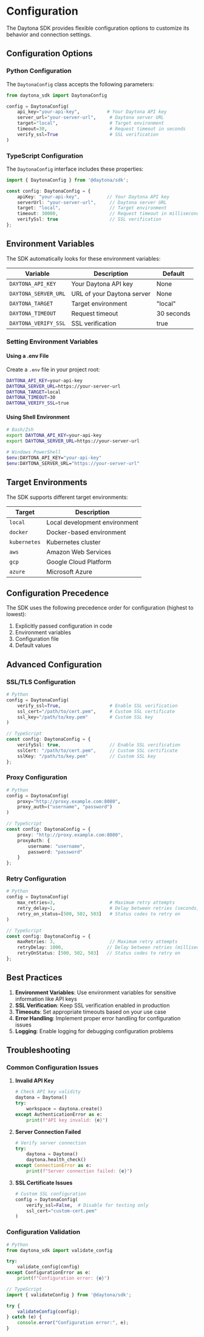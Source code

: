 # Configuration

The Daytona SDK provides flexible configuration options to customize its behavior and connection settings.

## Configuration Options

### Python Configuration

The `DaytonaConfig` class accepts the following parameters:

```python
from daytona_sdk import DaytonaConfig

config = DaytonaConfig(
    api_key="your-api-key",          # Your Daytona API key
    server_url="your-server-url",     # Daytona server URL
    target="local",                   # Target environment
    timeout=30,                       # Request timeout in seconds
    verify_ssl=True                   # SSL verification
)
```

### TypeScript Configuration

The `DaytonaConfig` interface includes these properties:

```typescript
import { DaytonaConfig } from '@daytona/sdk';

const config: DaytonaConfig = {
    apiKey: "your-api-key",          // Your Daytona API key
    serverUrl: "your-server-url",     // Daytona server URL
    target: "local",                  // Target environment
    timeout: 30000,                   // Request timeout in milliseconds
    verifySsl: true                   // SSL verification
};
```

## Environment Variables

The SDK automatically looks for these environment variables:

| Variable | Description | Default |
|----------|-------------|---------|
| `DAYTONA_API_KEY` | Your Daytona API key | None |
| `DAYTONA_SERVER_URL` | URL of your Daytona server | None |
| `DAYTONA_TARGET` | Target environment | "local" |
| `DAYTONA_TIMEOUT` | Request timeout | 30 seconds |
| `DAYTONA_VERIFY_SSL` | SSL verification | true |

### Setting Environment Variables

#### Using a .env File

Create a `.env` file in your project root:

```bash
DAYTONA_API_KEY=your-api-key
DAYTONA_SERVER_URL=https://your-server-url
DAYTONA_TARGET=local
DAYTONA_TIMEOUT=30
DAYTONA_VERIFY_SSL=true
```

#### Using Shell Environment

```bash
# Bash/Zsh
export DAYTONA_API_KEY=your-api-key
export DAYTONA_SERVER_URL=https://your-server-url

# Windows PowerShell
$env:DAYTONA_API_KEY="your-api-key"
$env:DAYTONA_SERVER_URL="https://your-server-url"
```

## Target Environments

The SDK supports different target environments:

| Target | Description |
|--------|-------------|
| `local` | Local development environment |
| `docker` | Docker-based environment |
| `kubernetes` | Kubernetes cluster |
| `aws` | Amazon Web Services |
| `gcp` | Google Cloud Platform |
| `azure` | Microsoft Azure |

## Configuration Precedence

The SDK uses the following precedence order for configuration (highest to lowest):

1. Explicitly passed configuration in code
2. Environment variables
3. Configuration file
4. Default values

## Advanced Configuration

### SSL/TLS Configuration

```python
# Python
config = DaytonaConfig(
    verify_ssl=True,                  # Enable SSL verification
    ssl_cert="/path/to/cert.pem",     # Custom SSL certificate
    ssl_key="/path/to/key.pem"        # Custom SSL key
)
```

```typescript
// TypeScript
const config: DaytonaConfig = {
    verifySsl: true,                  // Enable SSL verification
    sslCert: "/path/to/cert.pem",     // Custom SSL certificate
    sslKey: "/path/to/key.pem"        // Custom SSL key
};
```

### Proxy Configuration

```python
# Python
config = DaytonaConfig(
    proxy="http://proxy.example.com:8080",
    proxy_auth=("username", "password")
)
```

```typescript
// TypeScript
const config: DaytonaConfig = {
    proxy: "http://proxy.example.com:8080",
    proxyAuth: {
        username: "username",
        password: "password"
    }
};
```

### Retry Configuration

```python
# Python
config = DaytonaConfig(
    max_retries=3,                    # Maximum retry attempts
    retry_delay=1,                    # Delay between retries (seconds)
    retry_on_status=[500, 502, 503]   # Status codes to retry on
)
```

```typescript
// TypeScript
const config: DaytonaConfig = {
    maxRetries: 3,                    // Maximum retry attempts
    retryDelay: 1000,                // Delay between retries (milliseconds)
    retryOnStatus: [500, 502, 503]   // Status codes to retry on
};
```

## Best Practices

1. **Environment Variables**: Use environment variables for sensitive information like API keys
2. **SSL Verification**: Keep SSL verification enabled in production
3. **Timeouts**: Set appropriate timeouts based on your use case
4. **Error Handling**: Implement proper error handling for configuration issues
5. **Logging**: Enable logging for debugging configuration problems

## Troubleshooting

### Common Configuration Issues

1. **Invalid API Key**
   ```python
   # Check API key validity
   daytona = Daytona()
   try:
       workspace = daytona.create()
   except AuthenticationError as e:
       print(f"API key invalid: {e}")
   ```

2. **Server Connection Failed**
   ```python
   # Verify server connection
   try:
       daytona = Daytona()
       daytona.health_check()
   except ConnectionError as e:
       print(f"Server connection failed: {e}")
   ```

3. **SSL Certificate Issues**
   ```python
   # Custom SSL configuration
   config = DaytonaConfig(
       verify_ssl=False,  # Disable for testing only
       ssl_cert="custom-cert.pem"
   )
   ```

### Configuration Validation

```python
# Python
from daytona_sdk import validate_config

try:
    validate_config(config)
except ConfigurationError as e:
    print(f"Configuration error: {e}")
```

```typescript
// TypeScript
import { validateConfig } from '@daytona/sdk';

try {
    validateConfig(config);
} catch (e) {
    console.error("Configuration error:", e);
}
``` 